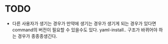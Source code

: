 # TODO

- 다른 사용자가 생기는 경우가 만약에 생기는 경우가 생기게 되는 경우가 있다면 command의 버전이 필요할 수 있을수도 있다. yaml-install.. 구조가 바뀌어야 하는 경우가 종종종생긴다.
